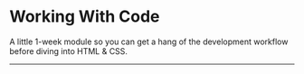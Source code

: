 # Working With Code

A little 1-week module so you can get a hang of the development workflow before diving into HTML & CSS.

---
